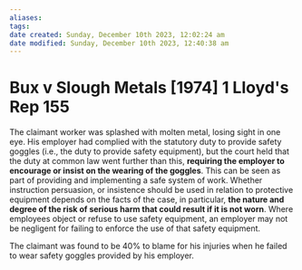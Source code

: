 ```yaml
---
aliases: 
tags: 
date created: Sunday, December 10th 2023, 12:02:24 am
date modified: Sunday, December 10th 2023, 12:40:38 am
---
```


# Bux v Slough Metals [1974] 1 Lloyd's Rep 155

The claimant worker was splashed with molten metal, losing sight in one eye. His employer had complied with the statutory duty to provide safety goggles (i.e., the duty to provide safety equipment), but the court held that the duty at common law went further than this, **requiring the employer to encourage or insist on the wearing of the goggles**. This can be seen as part of providing and implementing a safe system of work. Whether instruction persuasion, or insistence should be used in relation to protective equipment depends on the facts of the case, in particular, **the nature and degree of the risk of serious harm that could result if it is not worn**. Where employees object or refuse to use safety equipment, an employer may not be negligent for failing to enforce the use of that safety equipment.

The claimant was found to be 40% to blame for his injuries when he failed to wear safety goggles provided by his employer.
